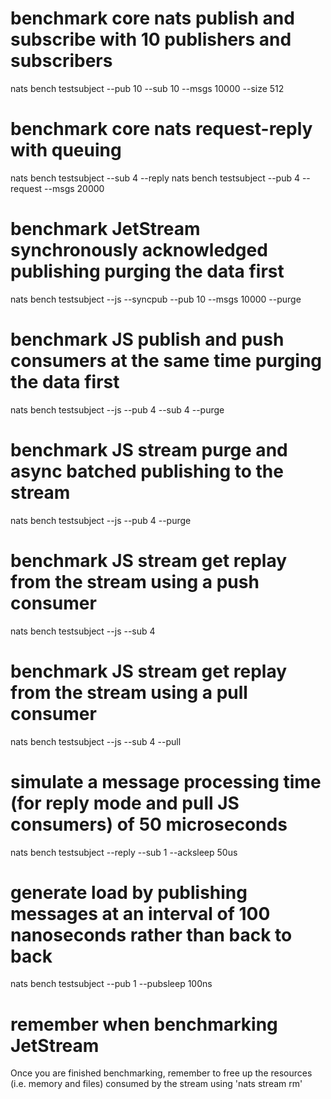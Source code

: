 # benchmark core nats publish and subscribe with 10 publishers and subscribers
nats bench testsubject --pub 10 --sub 10 --msgs 10000 --size 512

# benchmark core nats request-reply with queuing
nats bench testsubject --sub 4 --reply
nats bench testsubject --pub 4 --request --msgs 20000

# benchmark JetStream synchronously acknowledged publishing purging the data first
nats bench testsubject --js --syncpub --pub 10  --msgs 10000 --purge

# benchmark JS publish and push consumers at the same time purging the data first
nats bench testsubject --js --pub 4 --sub 4 --purge

# benchmark JS stream purge and async batched publishing to the stream
nats bench testsubject --js --pub 4 --purge

# benchmark JS stream get replay from the stream using a push consumer
nats bench testsubject --js --sub 4

# benchmark JS stream get replay from the stream using a pull consumer
nats bench testsubject --js --sub 4 --pull

# simulate a message processing time (for reply mode and pull JS consumers) of 50 microseconds
nats bench testsubject --reply --sub 1 --acksleep 50us

# generate load by publishing messages at an interval of 100 nanoseconds rather than back to back
nats bench testsubject --pub 1 --pubsleep 100ns

# remember when benchmarking JetStream
Once you are finished benchmarking, remember to free up the resources (i.e. memory and files) consumed by the stream using 'nats stream rm'
